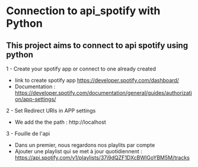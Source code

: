 # Connection to api_spotify with Python

  ## This project aims to connect to api spotify using python
  

1 - Create your spotify app or connect to one already created

  * link to create spotify app https://developer.spotify.com/dashboard/
  * Documentation : https://developer.spotify.com/documentation/general/guides/authorization/app-settings/


 2 - Set Redirect URIs in APP settings
 
  * We add the the path : http://localhost


 3 - Fouille de l'api 
 
  * Dans un premier, nous regardons nos playlits par compte
  * Ajouter une playlist qui se met à jour quotidiennent : https://api.spotify.com/v1/playlists/37i9dQZF1DXcBWIGoYBM5M/tracks


  

